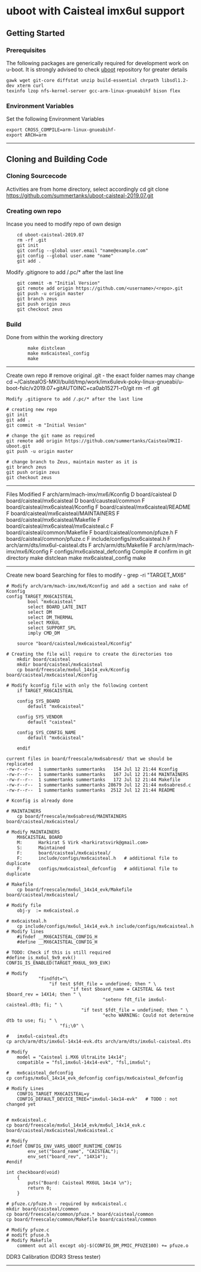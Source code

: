 # uboot with Caisteal imx6ul support 

## Getting Started

### Prerequisites
The following packages are generically required for development work on u-boot.
It is strongly advised to check [uboot](https://github.com/u-boot/u-boot) repository for greater details
```
gawk wget git-core diffstat unzip build-essential chrpath libsdl1.2-dev xterm curl
texinfo lzop nfs-kernel-server gcc-arm-linux-gnueabihf bison flex
```

### Environment Variables
Set the following Environment Variables
```
export CROSS_COMPILE=arm-linux-gnueabihf-
export ARCH=arm
```

-----------------------------------------------------------------------------------------------------------------

## Cloning and Building Code

### Cloning Sourcecode

Activities are from home directory, select accordingly
    cd <working dir>
    git clone https://github.com/summertanks/uboot-caisteal-2019.07.git

### Creating own repo
Incase you need to modify repo of own design
```
    cd uboot-caisteal-2019.07
    rm -rf .git
    git init
    git config --global user.email "name@example.com"
    git config --global user.name "name"
    git add .
```

Modify .gitignore to add /.pc/* after the last line
```
    git commit -m "Initial Version"
    git remote add origin https://github.com/<username>/<repo>.git
    git push -u origin master
    git branch zeus
    git push origin zeus
    git checkout zeus
```

### Build
Done from within the working directory
```
        make distclean
        make mx6caisteal_config
        make
```
--------------------------------------------------------------------------------------------------------------
Create own repo
    # remove original .git - the exact folder names may change
    cd ~/CaistealOS-MKII/build/tmp/work/imx6ulevk-poky-linux-gnueabi/u-boot-fslc/v2019.07+gitAUTOINC+ca0ab15271-r0/git 
    rm -rf .git
    
    Modify .gitignore to add /.pc/* after the last line

    # creating new repo
    git init 
    git add .
    git commit -m "Initial Vesion"
    
    # change the git name as required
    git remote add origin https://github.com/summertanks/CaistealMKII-uboot.git
    git push -u origin master

    # change branch to Zeus, maintain master as it is
    git branch zeus
    git push origin zeus
    git checkout zeus

------------------------------------------------------------------------------------------------------------------
Files Modified
	F arch/arm/mach-imx/mx6/Kconfig
	D board/caisteal
	D board/caisteal/mx6caisteal
	D board/causteal/common
	F board/caisteal/mx6caisteal/Kconfig
	F board/caisteal/mx6caisteal/README
	F board/caisteal/mx6caisteal/MAINTAINERS
	F board/caisteal/mx6caisteal/Makefile
	F board/caisteal/mx6caisteal/mx6caisteal.c
	F board/caisteal/common/Makefile
	F board/caisteal/common/pfuze.h
	F board/caisteal/common/pfuze.c
	F include/configs/mx6caisteal.h
	F arch/arm/dts/imx6ul-caisteal.dts
	F arch/arm/dts/Makefile
	F arch/arm/mach-imx/mx6/Kconfig
	F configs/mx6caisteal_defconfig
Compile
	# confirm in git directory
	make distclean
	make mx6caisteal_config
 	make

------------------------------------------------------------------------------------------------------------------

Create new board
    Searching for files to modify - grep -ri "TARGET_MX6"

    # Modify arch/arm/mach-imx/mx6/Kconfig and add a section and nake of Kconfig
	config TARGET_MX6CAISTEAL
        	bool "mx6caisteal"
        	select BOARD_LATE_INIT
        	select DM
        	select DM_THERMAL
        	select MX6UL
       		select SUPPORT_SPL
        	imply CMD_DM

    	source "board/caisteal/mx6caisteal/Kconfig"

    # Creating the file will require to create the directories too
    	mkdir board/caisteal
    	mkdir board/caisteal/mx6caisteal
    	cp board/freescale/mx6ul_14x14_evk/Kconfig board/caisteal/mx6caisteal/Kconfig
    
    # Modify kconfig file with only the following content
    	if TARGET_MX6CAISTEAL

    	config SYS_BOARD
        	default "mx6caisteal"

    	config SYS_VENDOR
        	default "caisteal"

    	config SYS_CONFIG_NAME
        	default "mx6caisteal"

    	endif

    current files in board/freescale/mx6sabresd/ that we should be replicated
    -rw-r--r--  1 summertanks summertanks   154 Jul 12 21:44 Kconfig
    -rw-r--r--  1 summertanks summertanks   167 Jul 12 21:44 MAINTAINERS
    -rw-r--r--  1 summertanks summertanks   172 Jul 12 21:44 Makefile
    -rw-r--r--  1 summertanks summertanks 28679 Jul 12 21:44 mx6sabresd.c
    -rw-r--r--  1 summertanks summertanks  2512 Jul 12 21:44 README

    # Kconfig is already done

    # MAINTAINERS
    	cp board/freescale/mx6sabresd/MAINTAINERS board/caisteal/mx6caisteal/
    
    # Modify MAINTAINERS 
        MX6CAISTEAL BOARD
        M:      Harkirat S Virk <harkiratsvirk@gmail.com>
        S:      Maintained
        F:      board/caisteal/mx6caisteal/
        F:      include/configs/mx6caisteal.h   # additional file to duplicate
        F:      configs/mx6caisteal_defconfig   # additional file to duplicate

    # Makefile
    	cp board/freescale/mx6ul_14x14_evk/Makefile board/caisteal/mx6caisteal/

    # Modify file
        obj-y  := mx6caisteal.o

    # mx6caisteal.h
    	cp include/configs/mx6ul_14x14_evk.h include/configs/mx6caisteal.h
    # Modify lines    
        #ifndef __MX6CAISTEAL_CONFIG_H
        #define __MX6CAISTEAL_CONFIG_H

    # TODO: Check if this is still required
	#define is_mx6ul_9x9_evk()      CONFIG_IS_ENABLED(TARGET_MX6UL_9X9_EVK)
    
    # Modify
                "findfdt="\
	                "if test $fdt_file = undefined; then " \
        	                "if test $board_name = CAISTEAL && test $board_rev = 14X14; then " \
                                        "setenv fdt_file imx6ul-caisteal.dtb; fi; " \
                                "if test $fdt_file = undefined; then " \
                                        "echo WARNING: Could not determine dtb to use; fi; " \
                        "fi;\0" \

    #   imx6ul-caisteal.dts
	cp arch/arm/dts/imx6ul-14x14-evk.dts arch/arm/dts/imx6ul-caisteal.dts

    # Modify
        model = "Caisteal i.MX6 UltraLite 14x14";
        compatible = "fsl,imx6ul-14x14-evk", "fsl,imx6ul";

    #   mx6caisteal_defconfig
	cp configs/mx6ul_14x14_evk_defconfig configs/mx6caisteal_defconfig

    # Modify Lines
        CONFIG_TARGET_MX6CAISTEAL=y
        CONFIG_DEFAULT_DEVICE_TREE="imx6ul-14x14-evk"   # TODO : not changed yet


    # mx6caisteal.c
	cp board/freescale/mx6ul_14x14_evk/mx6ul_14x14_evk.c board/caisteal/mx6caisteal/mx6caisteal.c

    # Modify
	#ifdef CONFIG_ENV_VARS_UBOOT_RUNTIME_CONFIG
        	env_set("board_name", "CAISTEAL");
        	env_set("board_rev", "14X14");
	#endif

	int checkboard(void)
	    {
        	puts("Board: Caisteal MX6UL 14x14 \n");
        	return 0;
	    }

    # pfuze.c/pfuze.h - required by mx6caisteal.c
	mkdir board/caisteal/common
	cp board/freescale/common/pfuze.* board/caisteal/common
	cp board/freescale/common/Makefile board/caisteal/common

    # Modify pfuze.c
    # modift pfuse.h
    # Modify Makefile
        comment out all except obj-$(CONFIG_DM_PMIC_PFUZE100) += pfuze.o 

DDR3 Calibration 
    (DDR3 Stress tester)

----------------------------------------------------------------------------------------------------------

